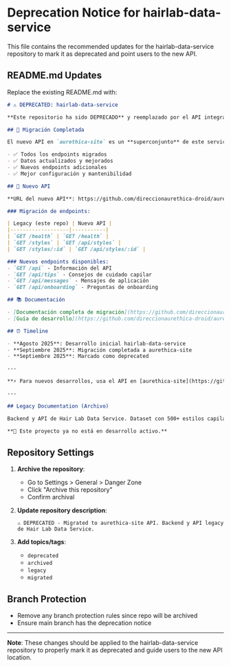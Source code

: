 # Deprecation Notice for hairlab-data-service

This file contains the recommended updates for the hairlab-data-service repository to mark it as deprecated and point users to the new API.

## README.md Updates

Replace the existing README.md with:

```markdown
# ⚠️ DEPRECATED: hairlab-data-service

**Este repositorio ha sido DEPRECADO** y reemplazado por el API integrado en [aurethica-site](https://github.com/direccionaurethica-droid/aurethica-site).

## 🔄 Migración Completada

El nuevo API en `aurethica-site` es un **superconjunto** de este servicio con funcionalidad mejorada:

- ✅ Todos los endpoints migrados
- ✅ Datos actualizados y mejorados  
- ✅ Nuevos endpoints adicionales
- ✅ Mejor configuración y mantenibilidad

## 🎯 Nuevo API

**URL del nuevo API**: https://github.com/direccionaurethica-droid/aurethica-site/tree/main/api

### Migración de endpoints:

| Legacy (este repo) | Nuevo API | 
|-------------------|-----------|
| `GET /health` | `GET /health` |
| `GET /styles` | `GET /api/styles` |
| `GET /styles/:id` | `GET /api/styles/:id` |

### Nuevos endpoints disponibles:
- `GET /api` - Información del API
- `GET /api/tips` - Consejos de cuidado capilar
- `GET /api/messages` - Mensajes de aplicación
- `GET /api/onboarding` - Preguntas de onboarding

## 📚 Documentación

- [Documentación completa de migración](https://github.com/direccionaurethica-droid/aurethica-site/blob/main/docs/MIGRATION_HAIRLAB.md)
- [Guía de desarrollo](https://github.com/direccionaurethica-droid/aurethica-site/blob/main/docs/DEVELOPMENT.md)

## ⏰ Timeline

- **Agosto 2025**: Desarrollo inicial hairlab-data-service
- **Septiembre 2025**: Migración completada a aurethica-site
- **Septiembre 2025**: Marcado como deprecated

---

**⚡ Para nuevos desarrollos, usa el API en [aurethica-site](https://github.com/direccionaurethica-droid/aurethica-site)**

---

## Legacy Documentation (Archivo)

Backend y API de Hair Lab Data Service. Dataset con 500+ estilos capilares normalizados, 4 vistas 6K, metadatos técnicos y emocionales. 

**🚫 Este proyecto ya no está en desarrollo activo.**
```

## Repository Settings

1. **Archive the repository**: 
   - Go to Settings > General > Danger Zone
   - Click "Archive this repository"
   - Confirm archival

2. **Update repository description**:
   ```
   ⚠️ DEPRECATED - Migrated to aurethica-site API. Backend y API legacy de Hair Lab Data Service.
   ```

3. **Add topics/tags**:
   - `deprecated`
   - `archived` 
   - `legacy`
   - `migrated`

## Branch Protection

- Remove any branch protection rules since repo will be archived
- Ensure main branch has the deprecation notice

---

**Note**: These changes should be applied to the hairlab-data-service repository to properly mark it as deprecated and guide users to the new API location.